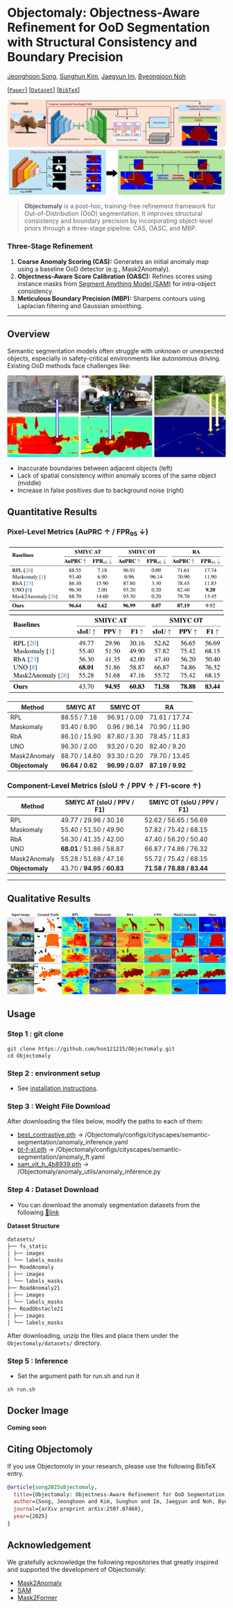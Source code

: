 # Objectomaly: Objectness-Aware Refinement for OoD Segmentation with Structural Consistency and Boundary Precision

[Jeonghoon Song](modifying..), [Sunghun Kim](modifiying), [Jaegyun Im](https://github.com/imjaegyun), [Byeongjoon Noh](https://scholar.google.com/citations?hl=ko&user=0mPWzzIAAAAJ)

[[`Paper`](https://arxiv.org/abs/2507.07460)] [[`Dataset`](https://drive.usercontent.google.com/download?id=1NL_ApRB-MjVRrMw6ONYZTe1azXc_71yQ&export=download&authuser=0)] [[`BibTeX`](#Citing-Objectomoly)]

![Architecture](fig-src-architecture.png)

> **Objectomaly** is a post-hoc, training-free refinement framework for Out-of-Distribution (OoD) segmentation. It improves structural consistency and boundary precision by incorporating object-level priors through a three-stage pipeline: CAS, OASC, and MBP.

### Three-Stage Refinement

1. **Coarse Anomaly Scoring (CAS):**
   Generates an initial anomaly map using a baseline OoD detector (e.g., Mask2Anomaly).
2. **Objectness-Aware Score Calibration (OASC):**
   Refines scores using instance masks from [Segment Anything Model (SAM)](https://github.com/facebookresearch/segment-anything) for intra-object consistency.
3. **Meticulous Boundary Precision (MBP):**
   Sharpens contours using Laplacian filtering and Gaussian smoothing.

---

## Overview

Semantic segmentation models often struggle with unknown or unexpected objects, especially in safety-critical environments like autonomous driving. Existing OoD methods face challenges like:

![Challenges](image.png)

- Inaccurate boundaries between adjacent objects (left)
- Lack of spatial consistency within anomaly scores of the same object (middle)
- Increase in false positives due to background noise (right)

## Quantitative Results

### Pixel-Level Metrics (AuPRC ↑ / FPR<sub>95</sub> ↓)

![Pixel-level](fig-src-pixel-level-evaluation.png)
![Component-level](fig-src-component-level-evaluation.png)

| Method          | SMIYC AT         | SMIYC OT         | RA               |
| --------------- | ---------------- | ---------------- | ---------------- |
| RPL             | 88.55 / 7.18     | 96.91 / 0.09     | 71.61 / 17.74    |
| Maskomaly       | 93.40 / 6.90     | 0.96 / 96.14     | 70.90 / 11.90    |
| RbA             | 86.10 / 15.90    | 87.80 / 3.30     | 78.45 / 11.83    |
| UNO             | 96.30 / 2.00     | 93.20 / 0.20     | 82.40 / 9.20     |
| Mask2Anomaly    | 88.70 / 14.60    | 93.30 / 0.20     | 79.70 / 13.45    |
| **Objectomaly** | **96.64 / 0.62** | **96.99 / 0.07** | **87.19 / 9.92** |

### Component-Level Metrics (sIoU ↑ / PPV ↑ / F1-score ↑)

| Method          | SMIYC AT (sIoU / PPV / F1)    | SMIYC OT (sIoU / PPV / F1) |
| --------------- | ----------------------------- | -------------------------- |
| RPL             | 49.77 / 29.96 / 30.16         | 52.62 / 56.65 / 56.69      |
| Maskomaly       | 55.40 / 51.50 / 49.90         | 57.82 / 75.42 / 68.15      |
| RbA             | 56.30 / 41.35 / 42.00         | 47.40 / 56.20 / 50.40      |
| UNO             | **68.01** / 51.86 / 58.87     | 66.87 / 74.86 / 76.32      |
| Mask2Anomaly    | 55.28 / 51.68 / 47.16         | 55.72 / 75.42 / 68.15      |
| **Objectomaly** | 43.70 / **94.95** / **60.83** | **71.58 / 78.88 / 83.44**  |

---

## Qualitative Results

![Qualitative Results](fig-src-dat-at.png)

## Usage

### Step 1 : git clone

```
git clone https://github.com/hon121215/Objectomaly.git
cd Objectomaly
```

### Step 2 : environment setup

- See [installation instructions](INSTALL.md).

### Step 3 : Weight File Download

After downloading the files below, modify the paths to each of them:

- [best_contrastive.pth](https://drive.usercontent.google.com/download?id=1TO8op0JvEhTzesbo3vcKbkmbPhcVmE47) → /Objectomaly/configs/cityscapes/semantic-segmentation/anomaly_inference.yaml
- [bt-f-xl.pth](https://drive.usercontent.google.com/download?id=1FaZAKCsTxYE5KBOlRgSb6q3eWFtdkSvp) → /Objectomaly/configs/cityscapes/semantic-segmentation/anomaly_ft.yaml
- [sam_vit_h_4b8939.pth](https://drive.usercontent.google.com/download?id=1ftcPwAs3zy5cD83Mhxoiw4kgjXmrZW39) → /Objectomaly/anomaly_utils/anomaly_inference.py

### Step 4 : Dataset Download

- You can download the anomaly segmentation datasets from the following [🔗link](https://drive.usercontent.google.com/download?id=1NL_ApRB-MjVRrMw6ONYZTe1azXc_71yQ&export=download&authuser=0)

**Dataset Structure**

```
datasets/
├── fs_static
│ ├── images
│ └── labels_masks
├── RoadAnomaly
│ ├── images
│ └── labels_masks
├── RoadAnomaly21
│ ├── images
│ └── labels_masks
├── RoadObstacle21
│ ├── images
│ └── labels_masks
```

After downloading, unzip the files and place them under the `Objectomaly/datasets/` directory.

### Step 5 : Inference

- Set the argument path for run.sh and run it

```
sh run.sh
```

## Docker Image

**Coming soon**

## Citing Objectomoly

If you use Objectomoly in your research, please use the following BibTeX entry.

```bibtex
@article{song2025objectomaly,
  title={Objectomaly: Objectness-Aware Refinement for OoD Segmentation with Structural Consistency and Boundary Precision},
  author={Song, Jeonghoon and Kim, Sunghun and Im, Jaegyun and Noh, Byeongjoon},
  journal={arXiv preprint arXiv:2507.07460},
  year={2025}
}
```

## Acknowledgement

We gratefully acknowledge the following repositories that greatly inspired and supported the development of Objectomaly:

- [Mask2Anomaly](https://github.com/shyam671/Mask2Anomaly-Unmasking-Anomalies-in-Road-Scene-Segmentation)
- [SAM](https://github.com/facebookresearch/segment-anything)
- [Mask2Former](https://github.com/facebookresearch/Mask2Former)
